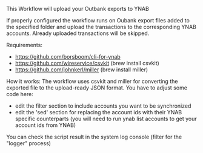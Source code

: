 This Workflow will upload your Outbank exports to YNAB

If properly configured the workflow runs on Oubank export files added to the specified folder and upload the transactions to the corresponding YNAB accounts. Already uploaded transactions will be skipped.


Requirements:
- https://github.com/borsboom/cli-for-ynab 
- https://github.com/wireservice/csvkit (brew install csvkit)
- https://github.com/johnkerl/miller (brew install miller)


How it works:
The workflow uses csvkit and miller for converting the exported file to the upload-ready JSON format. You have to adjust some code here:
- edit the filter section to include accounts you want to be synchronized
- edit the 'sed' section for replacing the account ids with their YNAB specific counterparts (you will need to run ynab list accounts to get your account ids from YNAB)

You can check the script result in the system log console (filter for the "logger" process)
